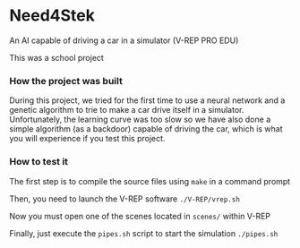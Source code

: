 # Need4Stek
An AI capable of driving a car in a simulator (V-REP PRO EDU)

This was a school project

### How the project was built
During this project, we tried for the first time to use a neural network and a genetic algorithm to trie to make a car drive itself in a simulator. Unfortunately, the learning curve was too slow so we have also done a simple algorithm (as a backdoor) capable of driving the car, which is what you will experience if you test this project.

### How to test it
The first step is to compile the source files using `make` in a command prompt

Then, you need to launch the V-REP software
`./V-REP/vrep.sh`

Now you must open one of the scenes located in `scenes/` within V-REP

Finally, just execute the `pipes.sh` script to start the simulation
`./pipes.sh`
